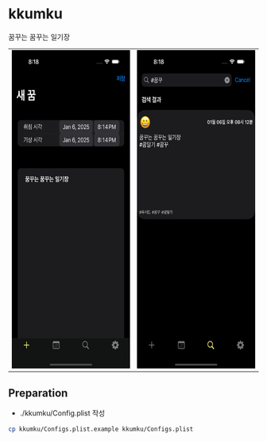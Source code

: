 # kkumku

꿈꾸는 꿈꾸는 일기장

<table>
  <tr>
    <td><img height="640" src="./docs/demo1.png"></td>
    <td><img height="640" src="./docs/demo2.png"></td>
  </tr>
</table>

## Preparation

- ./kkumku/Config.plist 작성

```sh
cp kkumku/Configs.plist.example kkumku/Configs.plist
```
